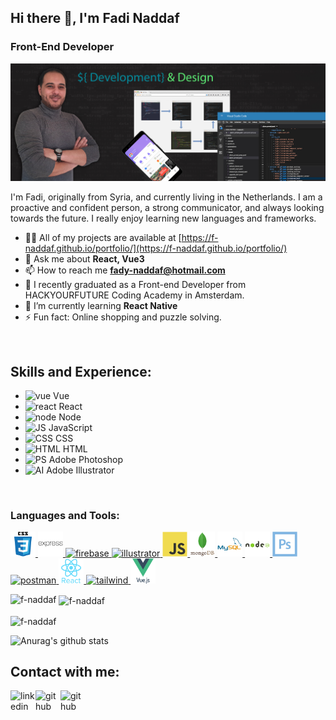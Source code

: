 ## Hi there 👋, I'm Fadi Naddaf
### Front-End Developer
![Design and Development](https://github.com/F-Naddaf/F-Naddaf/blob/main/GitHub%20Profile%20banner.jpg)

I'm Fadi, originally from Syria, and currently living in the Netherlands.
I am a proactive and confident person, a strong communicator, and always looking towards the future.
I really enjoy learning new languages and frameworks.
<br />

- 👨‍💻 All of my projects are available at [https://f-naddaf.github.io/portfolio/](https://f-naddaf.github.io/portfolio/)
- 💬 Ask me about **React, Vue3**
- 📫 How to reach me **fady-naddaf@hotmail.com**
- 🌱 I recently graduated as a Front-end Developer from HACKYOURFUTURE Coding Academy in Amsterdam.
- 🌱 I’m currently learning **React Native**
- ⚡ Fun fact: Online shopping and puzzle solving. 
<br />

## Skills and Experience:
* <img src='https://i.ibb.co/HK5H1Hr/Vuelogo.jpg' alt='vue' height='35'> Vue
* <img src='https://i.ibb.co/mz4wg55/React.jpg' alt='react' height='35'> React
* <img src='https://i.ibb.co/pLtDzZ4/Node.jpg' alt='node' height='35'> Node
* <img src='https://i.ibb.co/Ms2GV1p/JS.png' alt='JS' height='35'> JavaScript
* <img src='https://i.ibb.co/km8MJGM/CSS.png' alt='CSS' height='35'> CSS
* <img src='https://i.ibb.co/qWGVFZ9/HTML.png' alt='HTML' height='35'>  HTML
* <img src='https://i.ibb.co/TKyFTPz/PS.png' alt='PS' height='35'> Adobe Photoshop
* <img src='https://i.ibb.co/VDD9Bwp/AI.png' alt='AI' height='35'> Adobe Illustrator
<br />

<h3 align="left">Languages and Tools:</h3>
<p align="left"> <a href="https://www.w3schools.com/css/" target="_blank" rel="noreferrer"> <img src="https://raw.githubusercontent.com/devicons/devicon/master/icons/css3/css3-original-wordmark.svg" alt="css3" width="40" height="40"/> </a> <a href="https://expressjs.com" target="_blank" rel="noreferrer"> <img src="https://raw.githubusercontent.com/devicons/devicon/master/icons/express/express-original-wordmark.svg" alt="express" width="40" height="40"/> </a> <a href="https://firebase.google.com/" target="_blank" rel="noreferrer"> <img src="https://www.vectorlogo.zone/logos/firebase/firebase-icon.svg" alt="firebase" width="40" height="40"/> </a> <a href="https://www.adobe.com/in/products/illustrator.html" target="_blank" rel="noreferrer"> <img src="https://www.vectorlogo.zone/logos/adobe_illustrator/adobe_illustrator-icon.svg" alt="illustrator" width="40" height="40"/> </a> <a href="https://developer.mozilla.org/en-US/docs/Web/JavaScript" target="_blank" rel="noreferrer"> <img src="https://raw.githubusercontent.com/devicons/devicon/master/icons/javascript/javascript-original.svg" alt="javascript" width="40" height="40"/> </a> <a href="https://www.mongodb.com/" target="_blank" rel="noreferrer"> <img src="https://raw.githubusercontent.com/devicons/devicon/master/icons/mongodb/mongodb-original-wordmark.svg" alt="mongodb" width="40" height="40"/> </a> <a href="https://www.mysql.com/" target="_blank" rel="noreferrer"> <img src="https://raw.githubusercontent.com/devicons/devicon/master/icons/mysql/mysql-original-wordmark.svg" alt="mysql" width="40" height="40"/> </a> <a href="https://nodejs.org" target="_blank" rel="noreferrer"> <img src="https://raw.githubusercontent.com/devicons/devicon/master/icons/nodejs/nodejs-original-wordmark.svg" alt="nodejs" width="40" height="40"/> </a> <a href="https://www.photoshop.com/en" target="_blank" rel="noreferrer"> <img src="https://raw.githubusercontent.com/devicons/devicon/master/icons/photoshop/photoshop-line.svg" alt="photoshop" width="40" height="40"/> </a> <a href="https://postman.com" target="_blank" rel="noreferrer"> <img src="https://www.vectorlogo.zone/logos/getpostman/getpostman-icon.svg" alt="postman" width="40" height="40"/> </a> <a href="https://reactjs.org/" target="_blank" rel="noreferrer"> <img src="https://raw.githubusercontent.com/devicons/devicon/master/icons/react/react-original-wordmark.svg" alt="react" width="40" height="40"/> </a> <a href="https://tailwindcss.com/" target="_blank" rel="noreferrer"> <img src="https://www.vectorlogo.zone/logos/tailwindcss/tailwindcss-icon.svg" alt="tailwind" width="40" height="40"/> </a> <a href="https://vuejs.org/" target="_blank" rel="noreferrer"> <img src="https://raw.githubusercontent.com/devicons/devicon/master/icons/vuejs/vuejs-original-wordmark.svg" alt="vuejs" width="40" height="40"/> </a> </p>

<p><img align="left" src="https://github-readme-stats.vercel.app/api/top-langs?username=f-naddaf&show_icons=true&locale=en&layout=compact" alt="f-naddaf" /></p>

<p>&nbsp;<img align="center" src="https://github-readme-stats.vercel.app/api?username=f-naddaf&show_icons=true&locale=en" alt="f-naddaf" /></p>

<p><img align="center" src="https://github-readme-streak-stats.herokuapp.com/?user=f-naddaf&" alt="f-naddaf" /></p>


![Anurag's github stats](https://github-readme-stats.vercel.app/api?username=F-Naddaf)
<br />

## Contact with me:
[<img align="left" alt="linkedin" width='40' src="https://i.postimg.cc/MHj1T4VK/Linked-In-logo.png">](https://www.linkedin.com/in/fadi-naddaf-a04ba7196/)  [<img align="left" alt="github" width='40' src="https://i.postimg.cc/P5nQLt6G/Git-Hub-logo.png">](https://github.com/F-Naddaf)  [<img align="left" alt="github" width='40' src="https://i.postimg.cc/3R0P88Sy/Twitter-logo.png">](https://twitter.com/nadaf_fady)  

